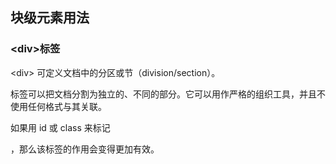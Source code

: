 ## 块级元素用法
### \<div>标签
\<div> 可定义文档中的分区或节（division/section）。

<div> 标签可以把文档分割为独立的、不同的部分。它可以用作严格的组织工具，并且不使用任何格式与其关联。

如果用 id 或 class 来标记 <div>，那么该标签的作用会变得更加有效。